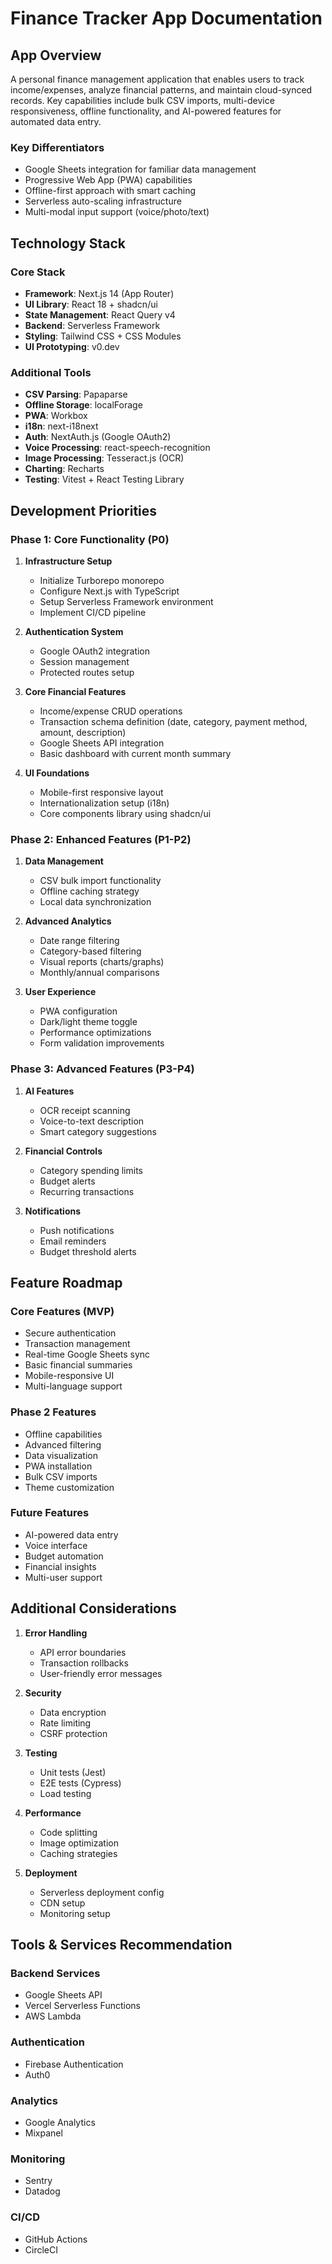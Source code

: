 # Finance Tracker App Documentation

## App Overview

A personal finance management application that enables users to track income/expenses, analyze financial patterns, and maintain cloud-synced records. Key capabilities include bulk CSV imports, multi-device responsiveness, offline functionality, and AI-powered features for automated data entry.

### Key Differentiators

- Google Sheets integration for familiar data management
- Progressive Web App (PWA) capabilities
- Offline-first approach with smart caching
- Serverless auto-scaling infrastructure
- Multi-modal input support (voice/photo/text)

## Technology Stack

### Core Stack

- **Framework**: Next.js 14 (App Router)
- **UI Library**: React 18 + shadcn/ui
- **State Management**: React Query v4
- **Backend**: Serverless Framework
- **Styling**: Tailwind CSS + CSS Modules
- **UI Prototyping**: v0.dev

### Additional Tools

- **CSV Parsing**: Papaparse
- **Offline Storage**: localForage
- **PWA**: Workbox
- **i18n**: next-i18next
- **Auth**: NextAuth.js (Google OAuth2)
- **Voice Processing**: react-speech-recognition
- **Image Processing**: Tesseract.js (OCR)
- **Charting**: Recharts
- **Testing**: Vitest + React Testing Library

## Development Priorities

### Phase 1: Core Functionality (P0)

1. **Infrastructure Setup**

   - Initialize Turborepo monorepo
   - Configure Next.js with TypeScript
   - Setup Serverless Framework environment
   - Implement CI/CD pipeline

2. **Authentication System**

   - Google OAuth2 integration
   - Session management
   - Protected routes setup

3. **Core Financial Features**

   - Income/expense CRUD operations
   - Transaction schema definition (date, category, payment method, amount, description)
   - Google Sheets API integration
   - Basic dashboard with current month summary

4. **UI Foundations**
   - Mobile-first responsive layout
   - Internationalization setup (i18n)
   - Core components library using shadcn/ui

### Phase 2: Enhanced Features (P1-P2)

1. **Data Management**

   - CSV bulk import functionality
   - Offline caching strategy
   - Local data synchronization

2. **Advanced Analytics**

   - Date range filtering
   - Category-based filtering
   - Visual reports (charts/graphs)
   - Monthly/annual comparisons

3. **User Experience**
   - PWA configuration
   - Dark/light theme toggle
   - Performance optimizations
   - Form validation improvements

### Phase 3: Advanced Features (P3-P4)

1. **AI Features**

   - OCR receipt scanning
   - Voice-to-text description
   - Smart category suggestions

2. **Financial Controls**

   - Category spending limits
   - Budget alerts
   - Recurring transactions

3. **Notifications**
   - Push notifications
   - Email reminders
   - Budget threshold alerts

## Feature Roadmap

### Core Features (MVP)

- Secure authentication
- Transaction management
- Real-time Google Sheets sync
- Basic financial summaries
- Mobile-responsive UI
- Multi-language support

### Phase 2 Features

- Offline capabilities
- Advanced filtering
- Data visualization
- PWA installation
- Bulk CSV imports
- Theme customization

### Future Features

- AI-powered data entry
- Voice interface
- Budget automation
- Financial insights
- Multi-user support

## Additional Considerations

1. **Error Handling**

   - API error boundaries
   - Transaction rollbacks
   - User-friendly error messages

2. **Security**

   - Data encryption
   - Rate limiting
   - CSRF protection

3. **Testing**

   - Unit tests (Jest)
   - E2E tests (Cypress)
   - Load testing

4. **Performance**

   - Code splitting
   - Image optimization
   - Caching strategies

5. **Deployment**
   - Serverless deployment config
   - CDN setup
   - Monitoring setup

## Tools & Services Recommendation

### Backend Services

- Google Sheets API
- Vercel Serverless Functions
- AWS Lambda

### Authentication

- Firebase Authentication
- Auth0

### Analytics

- Google Analytics
- Mixpanel

### Monitoring

- Sentry
- Datadog

### CI/CD

- GitHub Actions
- CircleCI
